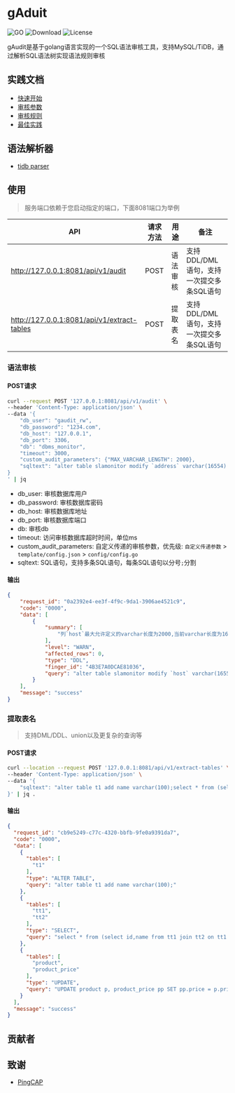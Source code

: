 
# gAduit
![GO](https://img.shields.io/badge/go-1.18-brightgreen.svg?style=flat-square)
![Download](https://img.shields.io/github/downloads/lazzyfu/gAudit/total?style=flat-square)
![License](https://img.shields.io/github/license/lazzyfu/gAudit?style=flat-square)

gAudit是基于golang语言实现的一个SQL语法审核工具，支持MySQL/TiDB，通过解析SQL语法树实现语法规则审核

## 实践文档
- [快速开始](docs/start.md)
- [审核参数](docs/parameters.md)
- [审核规则](docs/rules.md)
- [最佳实践](docs/practice.md)

## 语法解析器
* [tidb parser](https://github.com/pingcap/tidb/tree/master/parser)


## 使用
> 服务端口依赖于您启动指定的端口，下面8081端口为举例

| API                                         | 请求方法 | 用途     | 备注                                     |
| ------------------------------------------- | -------- | -------- | ---------------------------------------- |
| http://127.0.0.1:8081/api/v1/audit          | POST     | 语法审核 | 支持DDL/DML语句，支持一次提交多条SQL语句 |
| http://127.0.0.1:8081/api/v1/extract-tables | POST     | 提取表名 | 支持DDL/DML语句，支持一次提交多条SQL语句 |

### 语法审核
#### POST请求
```bash
curl --request POST '127.0.0.1:8081/api/v1/audit' \
--header 'Content-Type: application/json' \
--data '{
    "db_user": "gaudit_rw",
    "db_password": "1234.com",
    "db_host": "127.0.0.1",
    "db_port": 3306,
    "db": "dbms_monitor",
    "timeout": 3000,
    "custom_audit_parameters": {"MAX_VARCHAR_LENGTH": 2000},
    "sqltext": "alter table slamonitor modify `address` varchar(16554) NOT NULL DEFAULT '\'''\'' COMMENT '\''主机'\''"
}
' | jq
```
* db_user: 审核数据库用户
* db_password: 审核数据库密码
* db_host: 审核数据库地址
* db_port: 审核数据库端口
* db: 审核db
* timeout: 访问审核数据库超时时间，单位ms
* custom_audit_parameters: 自定义传递的审核参数，优先级: `自定义传递参数` > `template/config.json` > `config/config.go`
* sqltext: SQL语句，支持多条SQL语句，每条SQL语句以分号`;`分割


#### 输出
```json
{
    "request_id": "0a2392e4-ee3f-4f9c-9da1-3906ae4521c9",
    "code": "0000",
    "data": [
        {
            "summary": [
                "列`host`最大允许定义的varchar长度为2000,当前varchar长度为16554[表`slamonitor`]"
            ],
            "level": "WARN",
            "affected_rows": 0,
            "type": "DDL",
            "finger_id": "4B3E7A0DCAE81036",
            "query": "alter table slamonitor modify `host` varchar(16554) NOT NULL DEFAULT '' COMMENT '主机'"
        }
    ],
    "message": "success"
}
```

### 提取表名
> 支持DML/DDL、union以及更复杂的查询等

#### POST请求
```bash
curl --location --request POST '127.0.0.1:8081/api/v1/extract-tables' \
--header 'Content-Type: application/json' \
--data '{
    "sqltext": "alter table t1 add name varchar(100);select * from (select id,name from tt1 join tt2 on tt1.id=tt2.id where tt1.id > 100) as xx;UPDATE product p, product_price pp SET pp.price = p.price * 0.8 WHERE p.productid= pp.productId;"
}' | jq .
```

#### 输出
```json
{
  "request_id": "cb9e5249-c77c-4320-bbfb-9fe0a9391da7",
  "code": "0000",
  "data": [
    {
      "tables": [
        "t1"
      ],
      "type": "ALTER TABLE",
      "query": "alter table t1 add name varchar(100);"
    },
    {
      "tables": [
        "tt1",
        "tt2"
      ],
      "type": "SELECT",
      "query": "select * from (select id,name from tt1 join tt2 on tt1.id=tt2.id where tt1.id > 100) as xx;"
    },
    {
      "tables": [
        "product",
        "product_price"
      ],
      "type": "UPDATE",
      "query": "UPDATE product p, product_price pp SET pp.price = p.price * 0.8 WHERE p.productid= pp.productId;"
    }
  ],
  "message": "success"
}
```

## 贡献者

<!-- readme: collaborators,contributors -start -->
<!-- readme: collaborators,contributors -end -->

## 致谢
- [PingCAP](https://github.com/pingcap/tidb/tree/master/parser)